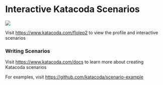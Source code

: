 # Interactive Katacoda Scenarios

[![](http://shields.katacoda.com/katacoda/flolep2/count.svg)](https://www.katacoda.com/flolep2 "Get your profile on Katacoda.com")

Visit https://www.katacoda.com/flolep2 to view the profile and interactive scenarios

### Writing Scenarios
Visit https://www.katacoda.com/docs to learn more about creating Katacoda scenarios

For examples, visit https://github.com/katacoda/scenario-example
